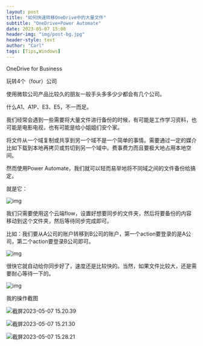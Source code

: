 ```yaml
---
layout: post
title: "如何快速转移OneDrive中的大量文件"
subtitle: "OneDrive+Power Automate"
date: 2023-05-07 15:00
header-img: "img/post-bg.jpg"
header-style: text
author: "Carl"
tags: [Tips,Windows]
---
```




OneDrive for Business

玩转4个（four）公司

使用微软公司产品比较久的朋友一般手头多多少少都会有几个公司。

什么A1、A1P、E3、E5，不一而足。

我们经常会遇到一些需要将大量文件进行备份的时候，有可能是工作学习资料，也可能是电影电视，也有可能是给小姐姐们安个家。

将文件从一个域复制或共享到另一个域不是一个简单的事情。需要通过一定的媒介比如下载到本地再拷贝或剪切到另一个域中。费事费力而且要极大地占用本地空间。

然而使用Power Automate，我们就可以轻而易举地将不同域之间的文件备份给搞定。

就是它：

![img](https://github-blog-carl.oss-cn-hangzhou.aliyuncs.com/img/36958799a4c09ed04b27c7cbf8db5c42.png)

我们只需要使用这个云端flow，设置好想要同步的文件夹，然后将要备份的内容移动到这个文件夹，然后等待同步完成即可。

比如：我们要从A公司的账户转移到B公司的账户，第一个action要登录的是A公司，第二个action要登录B公司即可。

![img](https://github-blog-carl.oss-cn-hangzhou.aliyuncs.com/img/3e806613d773473b2d9655dc4837ceee.png)

很快它就自动给你同步好了，速度还是比较快的。当然，如果文件比较大，还是需要耐心等待一下的。

![img](https://github-blog-carl.oss-cn-hangzhou.aliyuncs.com/img/d630ece515dc4006fd68e369bbc28c0e.png)





我的操作截图



![截屏2023-05-07 15.20.39](https://github-blog-carl.oss-cn-hangzhou.aliyuncs.com/img/%E6%88%AA%E5%B1%8F2023-05-07%2015.20.39.png)





![截屏2023-05-07 15.21.30](https://github-blog-carl.oss-cn-hangzhou.aliyuncs.com/img/%E6%88%AA%E5%B1%8F2023-05-07%2015.21.30.png)





![截屏2023-05-07 15.28.21](https://github-blog-carl.oss-cn-hangzhou.aliyuncs.com/img/%E6%88%AA%E5%B1%8F2023-05-07%2015.28.21.png)





